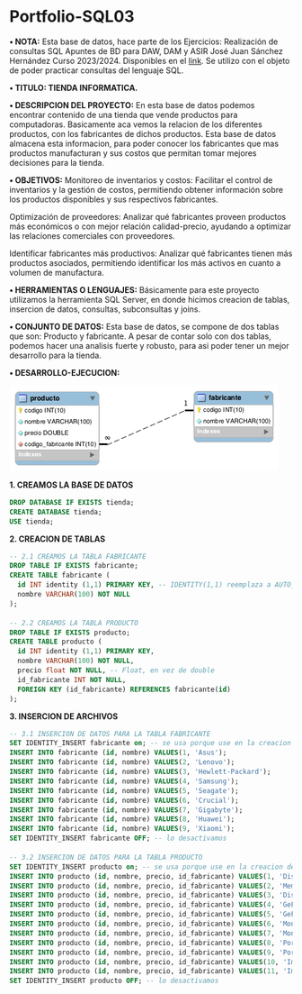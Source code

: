 # Portfolio-SQL03

**•	NOTA:** Esta base de datos, hace parte de los Ejercicios: Realización de consultas SQL Apuntes de BD para DAW, DAM y ASIR José Juan Sánchez Hernández Curso 2023/2024. Disponibles en el [link](https://josejuansanchez.org/bd/ejercicios-consultas-sql/index.html#tienda-de-inform%C3%A1tica). Se utilizo con el objeto de poder practicar consultas del lenguaje SQL.

**•	TITULO: TIENDA INFORMATICA.**  

**•	DESCRIPCION DEL PROYECTO:** En esta base de datos podemos encontrar contenido de una tienda que vende productos para computadoras. Basicamente aca vemos la relacion de los diferentes productos, con los fabricantes de dichos productos. Esta base de datos almacena esta informacion, para poder conocer los fabricantes que mas productos manufacturan y sus costos que permitan tomar mejores decisiones para la tienda.

**•	OBJETIVOS:**
Monitoreo de inventarios y costos: Facilitar el control de inventarios y la gestión de costos, permitiendo obtener información sobre los productos disponibles y sus respectivos fabricantes.

Optimización de proveedores: Analizar qué fabricantes proveen productos más económicos o con mejor relación calidad-precio, ayudando a optimizar las relaciones comerciales con proveedores.

Identificar fabricantes más productivos: Analizar qué fabricantes tienen más productos asociados, permitiendo identificar los más activos en cuanto a volumen de manufactura.

**•	HERRAMIENTAS O LENGUAJES:** Básicamente para este proyecto utilizamos la herramienta SQL Server, en donde hicimos creacion de tablas, insercion de datos, consultas, subconsultas y joins.

**•	CONJUNTO DE DATOS:** Esta base de datos, se compone de dos tablas que son: Producto y fabricante. A pesar de contar solo con dos tablas, podemos hacer una analisis fuerte y robusto, para asi poder tener un mejor desarrollo para la tienda.

**•	DESARROLLO-EJECUCION:**

![Der](https://github.com/pocolus/Portfolio-SQL03/blob/main/Der.png)

**1. CREAMOS LA BASE DE DATOS**
```sql
DROP DATABASE IF EXISTS tienda;
CREATE DATABASE tienda;
USE tienda;
```

**2. CREACION DE TABLAS**
```sql
-- 2.1 CREAMOS LA TABLA FABRICANTE
DROP TABLE IF EXISTS fabricante;
CREATE TABLE fabricante (
  id INT identity (1,1) PRIMARY KEY, -- IDENTITY(1,1) reemplaza a AUTO_INCREMENT en sql server
  nombre VARCHAR(100) NOT NULL
);

-- 2.2 CREAMOS LA TABLA PRODUCTO
DROP TABLE IF EXISTS producto;
CREATE TABLE producto (
  id INT identity (1,1) PRIMARY KEY,
  nombre VARCHAR(100) NOT NULL,
  precio float NOT NULL, -- Float, en vez de double
  id_fabricante INT NOT NULL,
  FOREIGN KEY (id_fabricante) REFERENCES fabricante(id)
);
```

**3. INSERCION DE ARCHIVOS**
```sql
-- 3.1 INSERCION DE DATOS PARA LA TABLA FABRICANTE
SET IDENTITY_INSERT fabricante on; -- se usa porque use en la creacion de la tabla IDENTITY(1,1) reemplaza a AUTO_INCREMENT en sql server
INSERT INTO fabricante (id, nombre) VALUES(1, 'Asus');
INSERT INTO fabricante (id, nombre) VALUES(2, 'Lenovo');
INSERT INTO fabricante (id, nombre) VALUES(3, 'Hewlett-Packard');
INSERT INTO fabricante (id, nombre) VALUES(4, 'Samsung');
INSERT INTO fabricante (id, nombre) VALUES(5, 'Seagate');
INSERT INTO fabricante (id, nombre) VALUES(6, 'Crucial');
INSERT INTO fabricante (id, nombre) VALUES(7, 'Gigabyte');
INSERT INTO fabricante (id, nombre) VALUES(8, 'Huawei');
INSERT INTO fabricante (id, nombre) VALUES(9, 'Xiaomi');
SET IDENTITY_INSERT fabricante OFF; -- lo desactivamos

-- 3.2 INSERCION DE DATOS PARA LA TABLA PRODUCTO
SET IDENTITY_INSERT producto on; -- se usa porque use en la creacion de la tabla IDENTITY(1,1) reemplaza a AUTO_INCREMENT en sql server
INSERT INTO producto (id, nombre, precio, id_fabricante) VALUES(1, 'Disco duro SATA3 1TB', 86.99, 5);
INSERT INTO producto (id, nombre, precio, id_fabricante) VALUES(2, 'Memoria RAM DDR4 8GB', 120, 6);
INSERT INTO producto (id, nombre, precio, id_fabricante) VALUES(3, 'Disco SSD 1 TB', 150.99, 4);
INSERT INTO producto (id, nombre, precio, id_fabricante) VALUES(4, 'GeForce GTX 1050Ti', 185, 7);
INSERT INTO producto (id, nombre, precio, id_fabricante) VALUES(5, 'GeForce GTX 1080 Xtreme', 755, 6);
INSERT INTO producto (id, nombre, precio, id_fabricante) VALUES(6, 'Monitor 24 LED Full HD', 202, 1);
INSERT INTO producto (id, nombre, precio, id_fabricante) VALUES(7, 'Monitor 27 LED Full HD', 245.99, 1);
INSERT INTO producto (id, nombre, precio, id_fabricante) VALUES(8, 'Portátil Yoga 520', 559, 2);
INSERT INTO producto (id, nombre, precio, id_fabricante) VALUES(9, 'Portátil Ideapd 320', 444, 2);
INSERT INTO producto (id, nombre, precio, id_fabricante) VALUES(10, 'Impresora HP Deskjet 3720', 59.99, 3);
INSERT INTO producto (id, nombre, precio, id_fabricante) VALUES(11, 'Impresora HP Laserjet Pro M26nw', 180, 3);
SET IDENTITY_INSERT producto OFF; -- lo desactivamos
```






